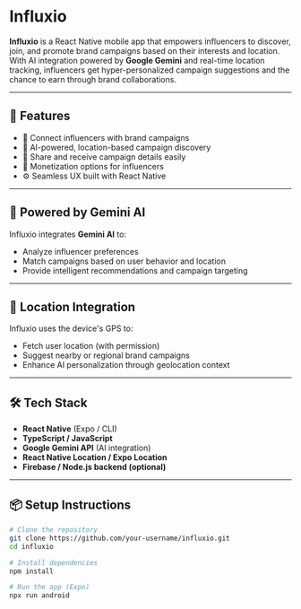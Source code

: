 # Influxio

**Influxio** is a React Native mobile app that empowers influencers to discover, join, and promote brand campaigns based on their interests and location. With AI integration powered by **Google Gemini** and real-time location tracking, influencers get hyper-personalized campaign suggestions and the chance to earn through brand collaborations.

---

## 🚀 Features

- 🤝 Connect influencers with brand campaigns
- 📍 AI-powered, location-based campaign discovery
- 💬 Share and receive campaign details easily
- 💸 Monetization options for influencers
- ⚙️ Seamless UX built with React Native

---

## 🧠 Powered by Gemini AI

Influxio integrates **Gemini AI** to:
- Analyze influencer preferences
- Match campaigns based on user behavior and location
- Provide intelligent recommendations and campaign targeting

---

## 📍 Location Integration

Influxio uses the device's GPS to:
- Fetch user location (with permission)
- Suggest nearby or regional brand campaigns
- Enhance AI personalization through geolocation context

---

## 🛠 Tech Stack

- **React Native** (Expo / CLI)
- **TypeScript / JavaScript**
- **Google Gemini API** (AI integration)
- **React Native Location / Expo Location**
- **Firebase / Node.js backend (optional)**

---

## 📦 Setup Instructions

```bash
# Clone the repository
git clone https://github.com/your-username/influxio.git
cd influxio

# Install dependencies
npm install

# Run the app (Expo)
npx run android
